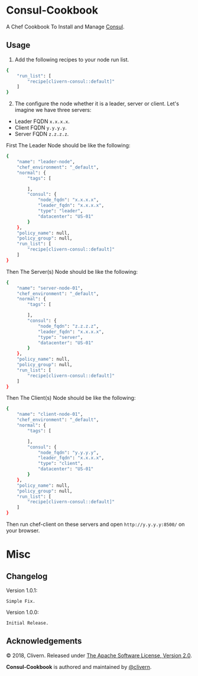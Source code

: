 Consul-Cookbook
==============

A Chef Cookbook To Install and Manage [Consul](https://www.consul.io/).

Usage
-----

1. Add the following recipes to your node run list.

```bash
{
    "run_list": [
        "recipe[clivern-consul::default]"
    ]
}
```

2. The configure the node whether it is a leader, server or client. Let's imagine we have three servers:

- Leader FQDN `x.x.x.x`.
- Client FQDN `y.y.y.y`.
- Server FQDN `z.z.z.z`.

First The Leader Node should be like the following:

```bash
{
    "name": "leader-node",
    "chef_environment": "_default",
    "normal": {
        "tags": [

        ],
        "consul": {
            "node_fqdn": "x.x.x.x",
            "leader_fqdn": "x.x.x.x",
            "type": "leader",
            "datacenter": "US-01"
        }
    },
    "policy_name": null,
    "policy_group": null,
    "run_list": [
        "recipe[clivern-consul::default]"
    ]
}
```

Then The Server(s) Node should be like the following:

```bash
{
    "name": "server-node-01",
    "chef_environment": "_default",
    "normal": {
        "tags": [

        ],
        "consul": {
            "node_fqdn": "z.z.z.z",
            "leader_fqdn": "x.x.x.x",
            "type": "server",
            "datacenter": "US-01"
        }
    },
    "policy_name": null,
    "policy_group": null,
    "run_list": [
        "recipe[clivern-consul::default]"
    ]
}
```

Then The Client(s) Node should be like the following:

```bash
{
    "name": "client-node-01",
    "chef_environment": "_default",
    "normal": {
        "tags": [

        ],
        "consul": {
            "node_fqdn": "y.y.y.y",
            "leader_fqdn": "x.x.x.x",
            "type": "client",
            "datacenter": "US-01"
        }
    },
    "policy_name": null,
    "policy_group": null,
    "run_list": [
        "recipe[clivern-consul::default]"
    ]
}
```

Then run chef-client on these servers and open `http://y.y.y.y:8500/` on your browser.


Misc
====

Changelog
---------
Version 1.0.1:
```
Simple Fix.
```

Version 1.0.0:
```
Initial Release.
```

Acknowledgements
----------------

© 2018, Clivern. Released under [The Apache Software License, Version 2.0](http://www.apache.org/licenses/LICENSE-2.0.txt).

**Consul-Cookbook** is authored and maintained by [@clivern](http://github.com/clivern).
